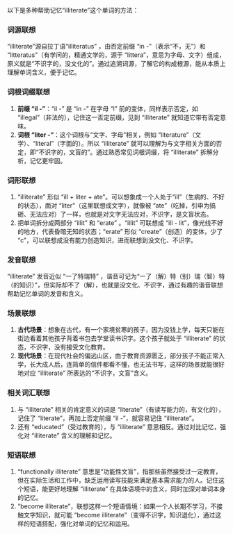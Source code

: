 以下是多种帮助记忆“illiterate”这个单词的方法：

### 词源联想
“illiterate”源自拉丁语“illiteratus” ，由否定前缀 “in -”（表示“不，无”）和 “litteratus”（有学问的，精通文学的，源于 “littera”，意思为字母、文字）组成，原义就是“不识字的，没文化的”。通过追溯词源，了解它的构成根源，能从本质上理解单词含义，便于记忆。

### 词根词缀联想
1. **前缀 “il -”**：“il -” 是 “in -” 在字母 “l” 前的变体，同样表示否定，如 “illegal”（非法的），记住这一否定前缀，见到 “illiterate” 就知道它带有否定意味。
2. **词根 “liter -”**：这个词根与“文字、字母”相关，例如 “literature”（文学）、“literal”（字面的）。所以 “illiterate” 就可以理解为与文字相关方面的否定，即“不识字的，文盲的”。通过熟悉常见词根词缀，将 “illiterate” 拆解分析，记忆更牢固。

### 词形联想
1. “illiterate” 形似 “ill + liter + ate”。可以想象成一个人处于“ill”（生病的、不好的状态），面对 “liter”（这里联想成文字），就像被 “ate”（吃掉，引申为搞砸、无法应对）了一样，也就是对文字无法应对，不识字，是文盲状态。
2. 把单词拆分成两部分 “illit” 和 “erate” 。“illit” 可联想成 “ill - lit”，像光线不好的地方，代表昏暗无知的状态；“erate” 形似 “create”（创造）的变体，少了 “c”，可以联想成没有能力创造知识，进而联想到没文化、不识字。

### 发音联想
“illiterate” 发音近似 “一了特瑞特” ，谐音可记为“一了（解）特（别）瑞（智）特（的知识）”，但实际却不了（解），也就是没文化、不识字，通过有趣的谐音联想帮助记忆单词的发音和含义。

### 场景联想
1. **古代场景**：想象在古代，有一个家境贫寒的孩子，因为没钱上学，每天只能在街边看着其他孩子背着书包去学堂读书识字。这个孩子就处于 “illiterate” 的状态，不识字，没有接受文化教育。
2. **现代场景**：在现代社会的偏远山区，由于教育资源匮乏，部分孩子不能正常入学，长大成人后，连简单的信件都看不懂，也无法书写，这样的场景就能很好地对应 “illiterate” 所表达的“不识字，文盲”含义。

### 相关词汇联想
1. 与 “illiterate” 相关的肯定意义的词是 “literate”（有读写能力的，有文化的），记住了 “literate”，再加上否定前缀 “il -”，就容易记住 “illiterate”。
2. 还有 “educated”（受过教育的），与 “illiterate” 意思相反。通过对比记忆，强化对 “illiterate” 含义的理解和记忆。

### 短语联想
1. “functionally illiterate” 意思是“功能性文盲”，指那些虽然接受过一定教育，但在实际生活和工作中，缺乏运用读写技能来满足基本需求能力的人。记住这个短语，能更好地理解 “illiterate” 在具体语境中的含义，同时加深对单词本身的记忆。
2. “become illiterate”，联想这样一个短语情境：如果一个人长期不学习，不接触文字知识，就可能 “become illiterate”（变得不识字，知识退化），通过这样的短语搭配，强化对单词的记忆和运用。 